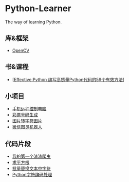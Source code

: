 # Python-Learner

The way of learning Python.

## 库&框架
* [OpenCV](https://github.com/fire717/Python-Learner/tree/master/OpenCV)

## 书&课程
* [[Effective Python 编写高质量Python代码的59个有效方法](https://github.com/fire717/Python-Learner/tree/master/Books-Classes/Effective%20Python)]

## 小项目
* [手机远程控制电脑](https://github.com/fire717/Python-Learner/tree/master/Project/Remote-Control-Computer) 
* [彩票号码生成](https://github.com/fire717/Python-Learner/tree/master/Project/CaiPiao)
* [图片转字符图片](https://github.com/fire717/Python-Learner/tree/master/Project/pic2charpic)
* [微信图灵机器人](https://github.com/fire717/Python-Learner/tree/master/Project/wechatRobot)

## 代码片段
* [我的第一个渣渣爬虫](https://github.com/fire717/Python-Learner/blob/master/CodePiece/my_first_crawler.py)
* [求平方根](https://github.com/fire717/Python-Learner/blob/master/CodePiece/squareroot.py)
* [批量替换文本中字符](https://github.com/fire717/Python-Learner/blob/master/CodePiece/%E6%89%B9%E9%87%8F%E6%9B%BF%E6%8D%A2%E6%96%87%E6%9C%AC%E4%B8%AD%E7%9A%84%E5%AD%97%E7%AC%A6.py)
* [Python字符编码处理](https://github.com/fire717/Python-Learner/blob/master/CodePiece/%E5%AD%97%E7%AC%A6%E7%BC%96%E7%A0%81%E8%BD%AC%E6%8D%A2%E5%A4%84%E7%90%86.py)

